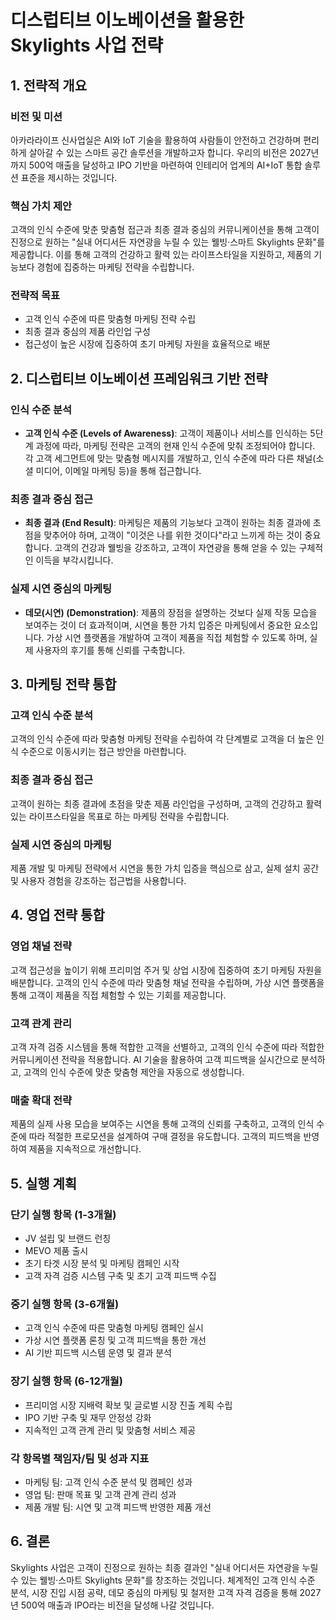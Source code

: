 # 디스럽티브 이노베이션을 활용한 Skylights 사업 전략

## 1. 전략적 개요

### 비전 및 미션
아카라라이프 신사업실은 AI와 IoT 기술을 활용하여 사람들이 안전하고 건강하며 편리하게 살아갈 수 있는 스마트 공간 솔루션을 개발하고자 합니다. 우리의 비전은 2027년까지 500억 매출을 달성하고 IPO 기반을 마련하여 인테리어 업계의 AI+IoT 통합 솔루션 표준을 제시하는 것입니다.

### 핵심 가치 제안
고객의 인식 수준에 맞춘 맞춤형 접근과 최종 결과 중심의 커뮤니케이션을 통해 고객이 진정으로 원하는 "실내 어디서든 자연광을 누릴 수 있는 웰빙·스마트 Skylights 문화"를 제공합니다. 이를 통해 고객의 건강하고 활력 있는 라이프스타일을 지원하고, 제품의 기능보다 경험에 집중하는 마케팅 전략을 수립합니다.

### 전략적 목표
- 고객 인식 수준에 따른 맞춤형 마케팅 전략 수립
- 최종 결과 중심의 제품 라인업 구성
- 접근성이 높은 시장에 집중하여 초기 마케팅 자원을 효율적으로 배분

## 2. 디스럽티브 이노베이션 프레임워크 기반 전략

### 인식 수준 분석
- **고객 인식 수준 (Levels of Awareness)**: 고객이 제품이나 서비스를 인식하는 5단계 과정에 따라, 마케팅 전략은 고객의 현재 인식 수준에 맞춰 조정되어야 합니다. 각 고객 세그먼트에 맞는 맞춤형 메시지를 개발하고, 인식 수준에 따라 다른 채널(소셜 미디어, 이메일 마케팅 등)을 통해 접근합니다.

### 최종 결과 중심 접근
- **최종 결과 (End Result)**: 마케팅은 제품의 기능보다 고객이 원하는 최종 결과에 초점을 맞추어야 하며, 고객이 "이것은 나를 위한 것이다"라고 느끼게 하는 것이 중요합니다. 고객의 건강과 웰빙을 강조하고, 고객이 자연광을 통해 얻을 수 있는 구체적인 이득을 부각시킵니다.

### 실제 시연 중심의 마케팅
- **데모(시연) (Demonstration)**: 제품의 장점을 설명하는 것보다 실제 작동 모습을 보여주는 것이 더 효과적이며, 시연을 통한 가치 입증은 마케팅에서 중요한 요소입니다. 가상 시연 플랫폼을 개발하여 고객이 제품을 직접 체험할 수 있도록 하며, 실제 사용자의 후기를 통해 신뢰를 구축합니다.

## 3. 마케팅 전략 통합

### 고객 인식 수준 분석
고객의 인식 수준에 따라 맞춤형 마케팅 전략을 수립하여 각 단계별로 고객을 더 높은 인식 수준으로 이동시키는 접근 방안을 마련합니다.

### 최종 결과 중심 접근
고객이 원하는 최종 결과에 초점을 맞춘 제품 라인업을 구성하며, 고객의 건강하고 활력 있는 라이프스타일을 목표로 하는 마케팅 전략을 수립합니다.

### 실제 시연 중심의 마케팅
제품 개발 및 마케팅 전략에서 시연을 통한 가치 입증을 핵심으로 삼고, 실제 설치 공간 및 사용자 경험을 강조하는 접근법을 사용합니다.

## 4. 영업 전략 통합

### 영업 채널 전략
고객 접근성을 높이기 위해 프리미엄 주거 및 상업 시장에 집중하여 초기 마케팅 자원을 배분합니다. 고객의 인식 수준에 따라 맞춤형 채널 전략을 수립하며, 가상 시연 플랫폼을 통해 고객이 제품을 직접 체험할 수 있는 기회를 제공합니다.

### 고객 관계 관리
고객 자격 검증 시스템을 통해 적합한 고객을 선별하고, 고객의 인식 수준에 따라 적합한 커뮤니케이션 전략을 적용합니다. AI 기술을 활용하여 고객 피드백을 실시간으로 분석하고, 고객의 인식 수준에 맞춘 맞춤형 제안을 자동으로 생성합니다.

### 매출 확대 전략
제품의 실제 사용 모습을 보여주는 시연을 통해 고객의 신뢰를 구축하고, 고객의 인식 수준에 따라 적절한 프로모션을 설계하여 구매 결정을 유도합니다. 고객의 피드백을 반영하여 제품을 지속적으로 개선합니다.

## 5. 실행 계획

### 단기 실행 항목 (1-3개월)
- JV 설립 및 브랜드 런칭
- MEVO 제품 출시
- 초기 타겟 시장 분석 및 마케팅 캠페인 시작
- 고객 자격 검증 시스템 구축 및 초기 고객 피드백 수집

### 중기 실행 항목 (3-6개월)
- 고객 인식 수준에 따른 맞춤형 마케팅 캠페인 실시
- 가상 시연 플랫폼 론칭 및 고객 피드백을 통한 개선
- AI 기반 피드백 시스템 운영 및 결과 분석

### 장기 실행 항목 (6-12개월)
- 프리미엄 시장 지배력 확보 및 글로벌 시장 진출 계획 수립
- IPO 기반 구축 및 재무 안정성 강화
- 지속적인 고객 관계 관리 및 맞춤형 서비스 제공

### 각 항목별 책임자/팀 및 성과 지표
- 마케팅 팀: 고객 인식 수준 분석 및 캠페인 성과
- 영업 팀: 판매 목표 및 고객 관계 관리 성과
- 제품 개발 팀: 시연 및 고객 피드백 반영한 제품 개선

## 6. 결론
Skylights 사업은 고객이 진정으로 원하는 최종 결과인 "실내 어디서든 자연광을 누릴 수 있는 웰빙·스마트 Skylights 문화"를 창조하는 것입니다. 체계적인 고객 인식 수준 분석, 시장 진입 시점 공략, 데모 중심의 마케팅 및 철저한 고객 자격 검증을 통해 2027년 500억 매출과 IPO라는 비전을 달성해 나갈 것입니다.
